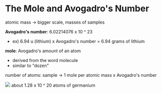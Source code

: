 # The Mole and Avogadro's Number
atomic mass -> bigger scale, masses of samples

**Avogadro's number**: 6.02214076 x 10 ^ 23 
- ex) 6.94 u (lithium) x Avogadro's number = 6.94 grams of lithium

**mole**: Avogadro's amount of an atom
- derived from the word molecule
- similar to "dozen"

number of atoms: sample -> 1 mole per atomic mass x Avogadro's number

![](..\..\..\.pastes\2021-07-11-17-55-16.png)
about 1.28 x 10 ^ 20 atoms of germanium